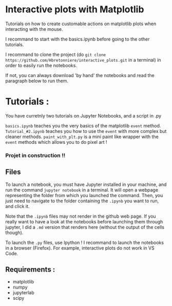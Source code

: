 # Interactive plots with Matplotlib

Tutorials on how to create customable actions on matplotlib plots when interacting with the mouse.

I recommand to start with the basics.ipynb before going to the other tutorials.

I recommand to clone the project (do `git clone https://github.com/Hbretonniere/interactive_plots.git` in a terminal) in order to easily run the notebooks.

If not, you can always download 'by hand' the notebooks and read the paragraph below to run them.

# Tutorials :

You have curretnly two tutorials on Jupyter Notebooks, and a script in .py

`basics.ipynb` teaches you the very basics of the matplotlib `event` method.
`Tutorial_#2.ipynb` teaches you how to use the `event` with more complex but cleaner methods.
`paint_with_plt.py` is a mini paint like wrapper with the `event` methods which allows you to do pixel art !
### Projet in construction !!

## Files

To launch a notebook, you must have Jupyter installed in your machine, and run the command `jupyter notebook` in a terminal. It will open a webpage representing the folder from which you launched the command. Then, you just need to navigate to the folder containing the `.ipynb` you want to run, and click it.

Note that the `.ipynb` files may not render in the github web page. If you really want to have a look at the notebooks before launching them through jupyter, I did a `.md` version that renders here (without the output of the cells though).

To launch the `.py` files, use Ipython !
I recommand to launch the notebooks in a browser (Firefox). For example, interactive plots do not work in VS Code.

## Requirements :

- matplotlib
- numpy
- jupyterlab
- scipy